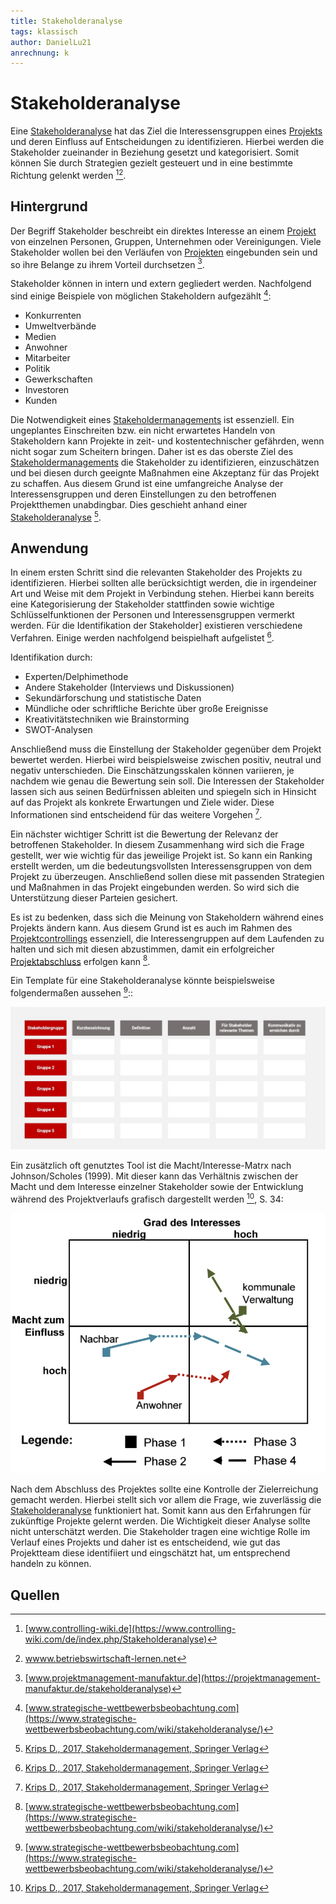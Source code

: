 ```yaml
---
title: Stakeholderanalyse
tags: klassisch
author: DanielLu21
anrechnung: k
---
```



# Stakeholderanalyse

Eine [Stakeholderanalyse](Stakeholderanalyse.md) hat das Ziel die Interessensgruppen eines [Projekts](Projekt.md) und deren Einfluss auf Entscheidungen zu identifizieren. Hierbei werden die Stakeholder zueinander in Beziehung gesetzt und kategorisiert. Somit können Sie durch Strategien gezielt gesteuert und in eine bestimmte Richtung gelenkt werden [^1][^2].

## Hintergrund

Der Begriff Stakeholder beschreibt ein direktes Interesse an einem [Projekt](Projekt.md) von einzelnen Personen, Gruppen, Unternehmen oder Vereinigungen. Viele Stakeholder wollen bei den Verläufen von [Projekten](Projekt.md) eingebunden sein und so ihre Belange zu ihrem Vorteil durchsetzen [^3].

Stakeholder können in intern und extern gegliedert werden. Nachfolgend sind einige Beispiele von möglichen Stakeholdern aufgezählt [^4]:

* Konkurrenten
*	Umweltverbände
*	Medien
*	Anwohner
*	Mitarbeiter
* Politik
*	Gewerkschaften
*	Investoren
*	Kunden

Die Notwendigkeit eines [Stakeholdermanagements](Stakeholdermanagement.md) ist essenziell. Ein ungeplantes Einschreiten bzw. ein nicht erwartetes Handeln von Stakeholdern kann Projekte in zeit- und kostentechnischer gefährden, wenn nicht sogar zum Scheitern bringen. Daher ist es das oberste Ziel des [Stakeholdermanagements](Stakeholdermanagement.md) die Stakeholder zu identifizieren, einzuschätzen und bei diesen durch geeignte Maßnahmen eine Akzeptanz für das Projekt zu schaffen. Aus diesem Grund ist eine umfangreiche Analyse der Interessensgruppen und deren Einstellungen zu den betroffenen Projektthemen unabdingbar. Dies geschieht anhand einer [Stakeholderanalyse](Stakeholderanalyse.md) [^5]. 

## Anwendung

In einem ersten Schritt sind die relevanten Stakeholder des Projekts zu identifizieren. Hierbei sollten alle berücksichtigt werden, die in irgendeiner Art und Weise mit dem Projekt in Verbindung stehen. Hierbei kann bereits eine Kategorisierung der Stakeholder stattfinden sowie wichtige Schlüsselfunktionen der Personen und Interessensgruppen vermerkt werden. Für die Identifikation der Stakeholder] existieren verschiedene Verfahren. Einige werden nachfolgend beispielhaft aufgelistet [^5].

Identifikation durch:

* Experten/Delphimethode 
* Andere Stakeholder (Interviews und Diskussionen) 
* Sekundärforschung und statistische Daten 
* Mündliche oder schriftliche Berichte über große Ereignisse 
* Kreativitätstechniken wie Brainstorming 
* SWOT-Analysen 

Anschließend muss die Einstellung der Stakeholder gegenüber dem Projekt bewertet werden. Hierbei wird beispielsweise zwischen positiv, neutral und negativ unterschieden. Die Einschätzungsskalen können variieren, je nachdem wie genau die Bewertung sein soll. Die Interessen der Stakeholder lassen sich aus seinen Bedürfnissen ableiten und spiegeln sich in Hinsicht auf das Projekt als konkrete Erwartungen und Ziele wider. Diese Informationen sind entscheidend für das weitere Vorgehen [^5].

Ein nächster wichtiger Schritt ist die Bewertung der Relevanz der betroffenen Stakeholder.  In diesem Zusammenhang wird sich die Frage gestellt, wer wie wichtig für das jeweilige Projekt ist. So kann ein Ranking erstellt werden, um die bedeutungsvollsten Interessensgruppen von dem Projekt zu überzeugen. Anschließend sollen diese mit passenden Strategien und Maßnahmen in das Projekt eingebunden werden. So wird sich die Unterstützung dieser Parteien gesichert.

Es ist zu bedenken, dass sich die Meinung von Stakeholdern während eines Projekts ändern kann. Aus diesem Grund ist es auch im Rahmen des [Projektcontrollings](Projektcontrolling.md) essenziell, die Interessengruppen auf dem Laufenden zu halten und sich mit diesen abzustimmen, damit ein erfolgreicher [Projektabschluss](Projektabschluss.md) erfolgen kann [^4].

Ein Template für eine Stakeholderanalyse könnte beispielsweise folgendermaßen aussehen [^4]::


![Stakeholderanalyse Umsetzung](Stakeholderanalyse/Stakeholderanalyse-Umsetzung.jpeg)




Ein zusätzlich oft genutztes Tool ist die Macht/Interesse-Matrx nach Johnson/Scholes (1999). Mit dieser kann das Verhältnis zwischen der Macht und dem Interesse einzelner Stakeholder sowie der Entwicklung während des Projektverlaufs grafisch dargestellt werden [^5], S. 34:

![Macht/Interesse-Matrix, S.34](Stakeholderanalyse/Macht_Interesse_Matrix.png)



Nach dem Abschluss des Projektes sollte eine Kontrolle der Zielerreichung gemacht werden. Hierbei stellt sich vor allem die Frage, wie zuverlässig die [Stakeholderanalyse](Stakeholderanalyse.md) funktioniert hat. Somit kann aus den Erfahrungen für zukünftige Projekte gelernt werden. Die Wichtigkeit dieser Analyse sollte nicht unterschätzt werden. Die Stakeholder tragen eine wichtige Rolle im Verlauf eines Projekts und daher ist es entscheidend, wie gut das Projektteam diese identifiiert und eingschätzt hat, um entsprechend handeln zu können. 


## Quellen

[^1]: [www.controlling-wiki.de](https://www.controlling-wiki.com/de/index.php/Stakeholderanalyse)
[^2]: [wwww.betriebswirtschaft-lernen.net](https://www.betriebswirtschaft-lernen.net/erklaerung/stakeholderanalyse/)
[^3]: [www.projektmanagement-manufaktur.de](https://projektmanagement-manufaktur.de/stakeholderanalyse)
[^4]: [www.strategische-wettbewerbsbeobachtung.com](https://www.strategische-wettbewerbsbeobachtung.com/wiki/stakeholderanalyse/)
[^5]: [Krips D., 2017, Stakeholdermanagement, Springer Verlag](https://link.springer.com/book/10.1007/978-3-662-55634-4)

